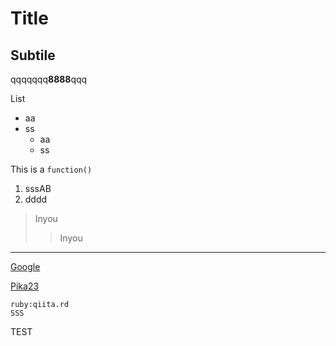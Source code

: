 # Title

## Subtile
qqqqqqq**8888**qqq

List
* aa
* ss
    + aa
    + ss


This is a `function()`

1. sssAB
2. dddd

> Inyou
>> Inyou
---
[Google](https://www.google.co.jp/)

[Pika23](https://www.google.com)


```ruby:qiita.rd```  
`SSS`

TEST
